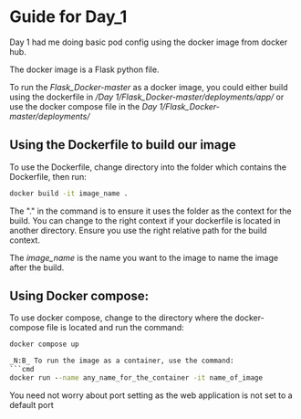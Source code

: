 # Guide for Day_1

Day 1 had me doing basic pod config using the docker image from docker hub.

The docker image is a Flask python file.

To run the *Flask_Docker-master* as a docker image, you could either build using the dockerfile in */Day 1/Flask_Docker-master/deployments/app/* or use the docker compose file in the *Day 1/Flask_Docker-master/deployments/*


## Using the Dockerfile to build our image

To use the Dockerfile, change directory into the folder which contains the Dockerfile, then run:

```cmd
docker build -it image_name .
```
The "." in the command is to ensure it uses the folder as the context for the build. You can change to the right context if your dockerfile is located in another directory. Ensure you use the right relative path for the build context.

The *image_name* is the name you want to the image to name the image after the build.

## Using Docker compose:

To use docker compose, change to the directory where the docker-compose file is located and run the command:
```cmd
docker compose up

_N:B_ To run the image as a container, use the command:
```cmd
docker run --name any_name_for_the_container -it name_of_image
```

You need not worry about port setting as the web application is not set to a default port
